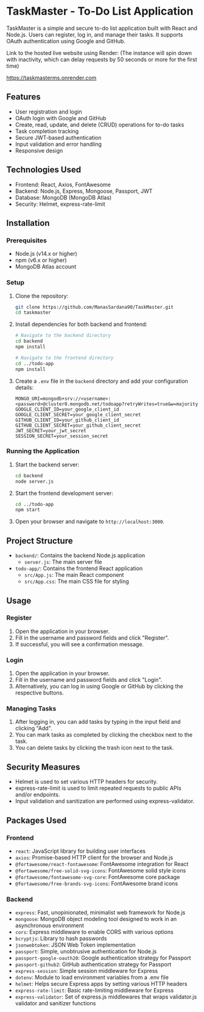 # TaskMaster - To-Do List Application

TaskMaster is a simple and secure to-do list application built with React and Node.js. Users can register, log in, and manage their tasks. It supports OAuth authentication using Google and GitHub.

Link to the hosted live website using Render: (The instance will spin down with inactivity, which can delay requests by 50 seconds or more for the first time)
   
https://taskmasterms.onrender.com

## Features

- User registration and login
- OAuth login with Google and GitHub
- Create, read, update, and delete (CRUD) operations for to-do tasks
- Task completion tracking
- Secure JWT-based authentication
- Input validation and error handling
- Responsive design

## Technologies Used

- Frontend: React, Axios, FontAwesome
- Backend: Node.js, Express, Mongoose, Passport, JWT
- Database: MongoDB (MongoDB Atlas)
- Security: Helmet, express-rate-limit

## Installation

### Prerequisites

- Node.js (v14.x or higher)
- npm (v6.x or higher)
- MongoDB Atlas account

### Setup

1. Clone the repository:

   ```bash
   git clone https://github.com/ManasSardana90/TaskMaster.git
   cd taskmaster
   ```

2. Install dependencies for both backend and frontend:

   ```bash
   # Navigate to the backend directory
   cd backend
   npm install

   # Navigate to the frontend directory
   cd ../todo-app
   npm install
   ```

3. Create a `.env` file in the `backend` directory and add your configuration details:

   ```env
   MONGO_URI=mongodb+srv://<username>:<password>@cluster0.mongodb.net/todoapp?retryWrites=true&w=majority
   GOOGLE_CLIENT_ID=your_google_client_id
   GOOGLE_CLIENT_SECRET=your_google_client_secret
   GITHUB_CLIENT_ID=your_github_client_id
   GITHUB_CLIENT_SECRET=your_github_client_secret
   JWT_SECRET=your_jwt_secret
   SESSION_SECRET=your_session_secret
   ```

### Running the Application

1. Start the backend server:

   ```bash
   cd backend
   node server.js
   ```

2. Start the frontend development server:

   ```bash
   cd ../todo-app
   npm start
   ```

3. Open your browser and navigate to `http://localhost:3000`.

## Project Structure

- `backend/`: Contains the backend Node.js application
  - `server.js`: The main server file
- `todo-app/`: Contains the frontend React application
  - `src/App.js`: The main React component
  - `src/App.css`: The main CSS file for styling

## Usage

### Register

1. Open the application in your browser.
2. Fill in the username and password fields and click "Register".
3. If successful, you will see a confirmation message.

### Login

1. Open the application in your browser.
2. Fill in the username and password fields and click "Login".
3. Alternatively, you can log in using Google or GitHub by clicking the respective buttons.

### Managing Tasks

1. After logging in, you can add tasks by typing in the input field and clicking "Add".
2. You can mark tasks as completed by clicking the checkbox next to the task.
3. You can delete tasks by clicking the trash icon next to the task.

## Security Measures

- Helmet is used to set various HTTP headers for security.
- express-rate-limit is used to limit repeated requests to public APIs and/or endpoints.
- Input validation and sanitization are performed using express-validator.

## Packages Used

### Frontend

- `react`: JavaScript library for building user interfaces
- `axios`: Promise-based HTTP client for the browser and Node.js
- `@fortawesome/react-fontawesome`: FontAwesome integration for React
- `@fortawesome/free-solid-svg-icons`: FontAwesome solid style icons
- `@fortawesome/fontawesome-svg-core`: FontAwesome core package
- `@fortawesome/free-brands-svg-icons`: FontAwesome brand icons

### Backend

- `express`: Fast, unopinionated, minimalist web framework for Node.js
- `mongoose`: MongoDB object modeling tool designed to work in an asynchronous environment
- `cors`: Express middleware to enable CORS with various options
- `bcryptjs`: Library to hash passwords
- `jsonwebtoken`: JSON Web Token implementation
- `passport`: Simple, unobtrusive authentication for Node.js
- `passport-google-oauth20`: Google authentication strategy for Passport
- `passport-github2`: GitHub authentication strategy for Passport
- `express-session`: Simple session middleware for Express
- `dotenv`: Module to load environment variables from a .env file
- `helmet`: Helps secure Express apps by setting various HTTP headers
- `express-rate-limit`: Basic rate-limiting middleware for Express
- `express-validator`: Set of express.js middlewares that wraps validator.js validator and sanitizer functions
